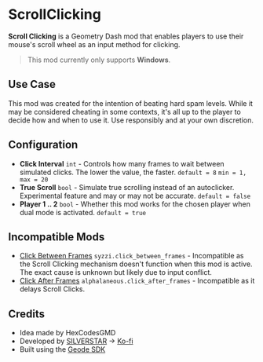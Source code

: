 # ScrollClicking

**Scroll Clicking** is a Geometry Dash mod that enables players to use their mouse's scroll wheel as an input method for clicking. 

> This mod currently only supports **Windows**.

## Use Case

This mod was created for the intention of beating hard spam levels. While it may be considered cheating in some contexts, it's all up to the player to decide how and when to use it. Use responsibly and at your own discretion.

## Configuration

- **Click Interval** `int` - Controls how many frames to wait between simulated clicks. The lower the value, the faster. `default = 8` `min = 1, max = 20`
- **True Scroll** `bool` - Simulate true scrolling instead of an autoclicker. Experimental feature and may or may not be accurate. `default = false`
- **Player 1 .. 2** `bool` - Whether this mod works for the chosen player when dual mode is activated. `default = true`

## Incompatible Mods

- [Click Between Frames](https://geode-sdk.org/mods/syzzi.click_between_frames) `syzzi.click_between_frames` - Incompatible as the Scroll Clicking mechanism doesn't function when this mod is active. The exact cause is unknown but likely due to input conflict.
- [Click After Frames](https://geode-sdk.org/mods/alphalaneous.click_after_frames) `alphalaneous.click_after_frames` - Incompatible as it delays Scroll Clicks.

## Credits

- Idea made by HexCodesGMD
- Developed by [SILVERSTAR](https://github.com/silver984) -> [Ko-fi](https://ko-fi.com/silverstar_)
- Built using the [Geode SDK](https://geode-sdk.org/)
